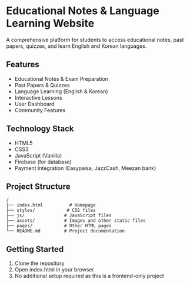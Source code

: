 # Educational Notes & Language Learning Website

A comprehensive platform for students to access educational notes, past papers, quizzes, and learn English and Korean languages.

## Features

- Educational Notes & Exam Preparation
- Past Papers & Quizzes
- Language Learning (English & Korean)
- Interactive Lessons
- User Dashboard
- Community Features

## Technology Stack

- HTML5
- CSS3
- JavaScript (Vanilla)
- Firebase (for database)
- Payment Integration (Easypaisa, JazzCash, Meezan bank)

## Project Structure

```
/
├── index.html          # Homepage
├── styles/            # CSS files
├── js/               # JavaScript files
├── assets/           # Images and other static files
├── pages/            # Other HTML pages
└── README.md         # Project documentation
```

## Getting Started

1. Clone the repository
2. Open index.html in your browser
3. No additional setup required as this is a frontend-only project
